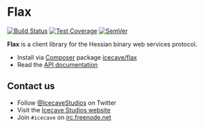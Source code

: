 # Flax

[![Build Status]](https://travis-ci.org/IcecaveStudios/flax)
[![Test Coverage]](https://coveralls.io/r/IcecaveStudios/flax?branch=develop)
[![SemVer]](http://semver.org)

**Flax** is a client library for the Hessian binary web services protocol.

* Install via [Composer](http://getcomposer.org) package [icecave/flax](https://packagist.org/packages/icecave/flax)
* Read the [API documentation](http://icecavestudios.github.io/flax/artifacts/documentation/api/)

## Contact us

* Follow [@IcecaveStudios](https://twitter.com/IcecaveStudios) on Twitter
* Visit the [Icecave Studios website](http://icecave.com.au)
* Join `#icecave` on [irc.freenode.net](http://webchat.freenode.net?channels=icecave)

<!-- references -->
[Build Status]: http://img.shields.io/travis/IcecaveStudios/flax/develop.svg?style=flat-square
[Test Coverage]: http://img.shields.io/coveralls/IcecaveStudios/flax/develop.svg?style=flat-square
[SemVer]: http://img.shields.io/:semver-0.1.0-yellow.svg?style=flat-square
